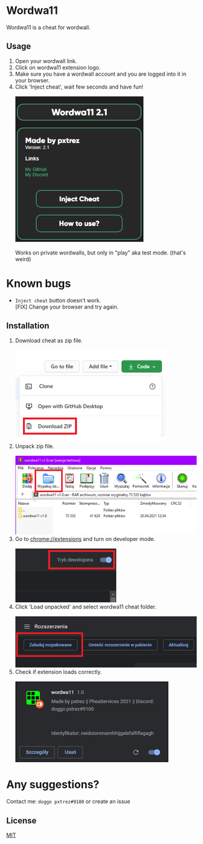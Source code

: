 # Wordwa11

Wordwa11 is a cheat for wordwall.

## Usage

1. Open your wordwall link.
2. Click on wordwa11 extension logo.
3. Make sure you have a wordwall account and you are logged into it in your browser.
4. Click 'Inject cheat', wait few seconds and have fun!
</br></br>
![cheatGUI](./docs/6.PNG)</br></br>
Works on private wordwalls, but only in "play" aka test mode. (that's weird)

# Known bugs
- `Inject cheat` button doesn't work. </br>
[FIX] Change your browser and try again.

## Installation

1. Download cheat as zip file. </br> </br>
![download](./docs/1.png) </br>
2. Unpack zip file. </br> </br>
![unpack](./docs/2.png) </br>
3. Go to [chrome://extensions](chrome://extensions) and turn on developer mode. </br> </br>
![developer mode](./docs/3.png) </br>
4. Click 'Load unpacked' and select wordwa11 cheat folder. </br> </br>
![load unpacked](./docs/4.png) </br>
5. Check if extension loads correctly. </br> </br>
![check](./docs/5.png) </br>


# Any suggestions?
Contact me: `doggo pxtrez#9100` or create an issue
## License
[MIT](https://choosealicense.com/licenses/mit/)
